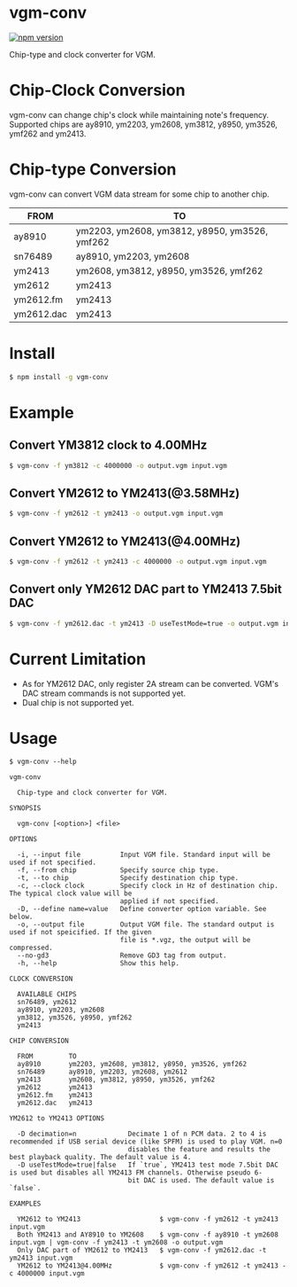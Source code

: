 # vgm-conv
[![npm version](https://badge.fury.io/js/vgm-conv.svg)](https://badge.fury.io/js/vgm-conv)

Chip-type and clock converter for VGM.

# Chip-Clock Conversion
vgm-conv can change chip's clock while maintaining note's frequency. 
Supported chips are ay8910, ym2203, ym2608, ym3812, y8950, ym3526, ymf262 and ym2413.

# Chip-type Conversion
vgm-conv can convert VGM data stream for some chip to another chip. 

|FROM|TO|
|-|-|
|ay8910|ym2203, ym2608, ym3812, y8950, ym3526, ymf262|
|sn76489|ay8910, ym2203, ym2608|
|ym2413|ym2608, ym3812, y8950, ym3526, ymf262|
|ym2612|ym2413|
|ym2612.fm|ym2413|                                
|ym2612.dac|ym2413| 

# Install
```sh
$ npm install -g vgm-conv
```

# Example
## Convert YM3812 clock to 4.00MHz
```sh
$ vgm-conv -f ym3812 -c 4000000 -o output.vgm input.vgm
```

## Convert YM2612 to YM2413(@3.58MHz)
```sh
$ vgm-conv -f ym2612 -t ym2413 -o output.vgm input.vgm
```

## Convert YM2612 to YM2413(@4.00MHz)
```sh
$ vgm-conv -f ym2612 -t ym2413 -c 4000000 -o output.vgm input.vgm
```

## Convert only YM2612 DAC part to YM2413 7.5bit DAC
```sh
$ vgm-conv -f ym2612.dac -t ym2413 -D useTestMode=true -o output.vgm input.vgm
```

# Current Limitation
- As for YM2612 DAC, only register 2A stream can be converted. VGM's DAC stream commands is not supported yet.
- Dual chip is not supported yet.

# Usage
```
$ vgm-conv --help

vgm-conv

  Chip-type and clock converter for VGM. 

SYNOPSIS

  vgm-conv [<option>] <file> 

OPTIONS

  -i, --input file          Input VGM file. Standard input will be used if not specified.                 
  -f, --from chip           Specify source chip type.                                                     
  -t, --to chip             Specify destination chip type.                                                
  -c, --clock clock         Specify clock in Hz of destination chip. The typical clock value will be      
                            applied if not specified.                                                     
  -D, --define name=value   Define converter option variable. See below.                                  
  -o, --output file         Output VGM file. The standard output is used if not speicified. If the given  
                            file is *.vgz, the output will be compressed.                                 
  --no-gd3                  Remove GD3 tag from output.                                                   
  -h, --help                Show this help.                                                               

CLOCK CONVERSION

  AVAILABLE CHIPS               
  sn76489, ym2612               
  ay8910, ym2203, ym2608        
  ym3812, ym3526, y8950, ymf262 
  ym2413                        

CHIP CONVERSION

  FROM         TO                                            
  ay8910       ym2203, ym2608, ym3812, y8950, ym3526, ymf262 
  sn76489      ay8910, ym2203, ym2608, ym2612                
  ym2413       ym2608, ym3812, y8950, ym3526, ymf262         
  ym2612       ym2413                                        
  ym2612.fm    ym2413                                        
  ym2612.dac   ym2413                                        

YM2612 to YM2413 OPTIONS

  -D decimation=n             Decimate 1 of n PCM data. 2 to 4 is recommended if USB serial device (like SPFM) is used to play VGM. n=0 
                              disables the feature and results the best playback quality. The default value is 4.                       
  -D useTestMode=true|false   If `true`, YM2413 test mode 7.5bit DAC is used but disables all YM2413 FM channels. Otherwise pseudo 6-   
                              bit DAC is used. The default value is `false`.                                                            

EXAMPLES

  YM2612 to YM2413                    $ vgm-conv -f ym2612 -t ym2413 input.vgm                                              
  Both YM2413 and AY8910 to YM2608    $ vgm-conv -f ay8910 -t ym2608 input.vgm | vgm-conv -f ym2413 -t ym2608 -o output.vgm 
  Only DAC part of YM2612 to YM2413   $ vgm-conv -f ym2612.dac -t ym2413 input.vgm                                          
  YM2612 to YM2413@4.00MHz            $ vgm-conv -f ym2612 -t ym2413 -c 4000000 input.vgm
```
